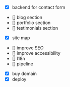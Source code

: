 - [x] backend for contact form
- [] blog section
- [] portfolio section
- [] testimonials section
- [x] site map
- [] improve SEO
- [] improve accessibility
- [] I18n
- [] pipeline
- [x] buy domain
- [x] deploy
